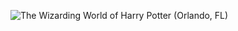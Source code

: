 ![The Wizarding World of Harry Potter (Orlando, FL)](http://laurenpepperman.com/2014/florida/photos/universal9.jpg)
